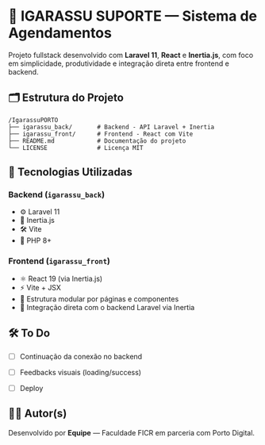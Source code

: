 # 🏡 IGARASSU SUPORTE — Sistema de Agendamentos

Projeto fullstack desenvolvido com **Laravel 11**, **React** e **Inertia.js**, com foco em simplicidade, produtividade e integração direta entre frontend e backend.


## 🗂️ Estrutura do Projeto
```text
/IgarassuPORTO
├── igarassu_back/       # Backend - API Laravel + Inertia
├── igarassu_front/      # Frontend - React com Vite
├── README.md            # Documentação do projeto
└── LICENSE              # Licença MIT
```

## 🚀 Tecnologias Utilizadas

### Backend (`igarassu_back`)

* ⚙️ Laravel 11
* 🧠 Inertia.js
* 🛠️ Vite 
* 🐘 PHP 8+

### Frontend (`igarassu_front`)

* ⚛️ React 19 (via Inertia.js)
* ⚡ Vite + JSX
* 📁 Estrutura modular por páginas e componentes
* 🎯 Integração direta com o backend Laravel via Inertia


## 🛠️ To Do

* [ ] Continuação da conexão no backend
* [ ] Feedbacks visuais (loading/success)
* [ ] Deploy 


## 👨‍💻 Autor(s)

Desenvolvido por **Equipe** — Faculdade FICR em parceria com Porto Digital.


